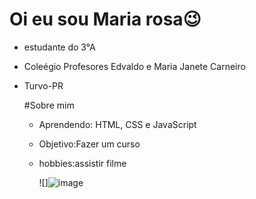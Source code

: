 # Oi eu sou Maria rosa😉
- estudante do 3°A
- Coleégio Profesores Edvaldo e Maria Janete Carneiro
- Turvo-PR

  #Sobre mim

  - Aprendendo: HTML, CSS e JavaScript
  - Objetivo:Fazer um curso 
  - hobbies:assistir filme

    ![]![image](https://github.com/user-attachments/assets/7036240b-a053-43c9-b2ce-2f33a691ce54)
